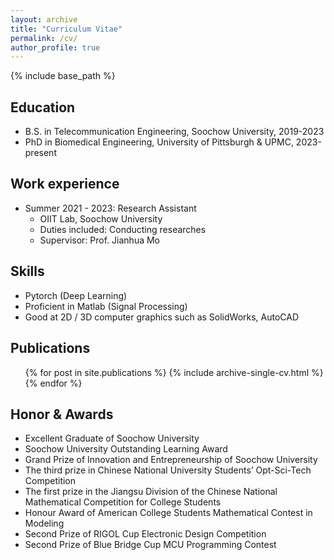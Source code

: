 ```yaml
---
layout: archive
title: "Curriculum Vitae"
permalink: /cv/
author_profile: true
---
```


{% include base_path %}

Education
-----
* B.S. in Telecommunication Engineering, Soochow University, 2019-2023
* PhD in Biomedical Engineering, University of Pittsburgh & UPMC, 2023-present

Work experience
-----
* Summer 2021 - 2023: Research Assistant
  * OIIT Lab, Soochow University
  * Duties included: Conducting researches
  * Supervisor: Prof. Jianhua Mo
  
Skills
-----
* Pytorch (Deep Learning)
* Proficient in Matlab (Signal Processing)
* Good at 2D / 3D computer graphics such as SolidWorks, AutoCAD

Publications
-----
  <ul>{% for post in site.publications %}
    {% include archive-single-cv.html %}
  {% endfor %}</ul>

Honor & Awards
-----
* Excellent Graduate of Soochow University
* Soochow University Outstanding Learning Award
* Grand Prize of Innovation and Entrepreneurship of Soochow University
* The third prize in Chinese National University Students’ Opt-Sci-Tech Competition
* The first prize in the Jiangsu Division of the Chinese National Mathematical Competition for College Students
* Honour Award of American College Students Mathematical Contest in Modeling
* Second Prize of RIGOL Cup Electronic Design Competition
* Second Prize of Blue Bridge Cup MCU Programming Contest


